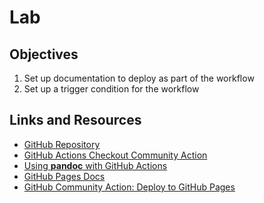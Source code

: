 # Lab

## Objectives

1. Set up documentation to deploy as part of the workflow
2. Set up a trigger condition for the workflow

## Links and Resources

- [GitHub Repository](https://github.com/linuxacademy/content-github-actions-deep-dive-lesson)
- [GitHub Actions Checkout Community Action](https://github.com/marketplace/actions/checkout)
- [Using **pandoc** with GitHub Actions](https://github.com/pandoc/pandoc-action-example)
- [GitHub Pages Docs](https://docs.github.com/en/pages)
- [GitHub Community Action: Deploy to GitHub Pages](https://github.com/marketplace/actions/deploy-to-github-pages)
